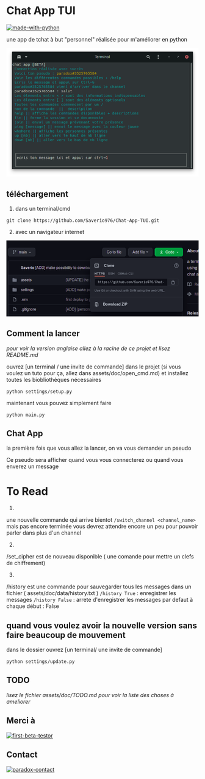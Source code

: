 # Chat App TUI

[![made-with-python](https://img.shields.io/badge/Made%20with-Python-1f425f.svg)](https://www.python.org/)

une app de tchat à but "personnel" réalisée pour m'améliorer en python

![chat-app-TUI](/assets/doc/img/chat_app_tui.png "chat-app-TUI")

## téléchargement

1) dans un terminal/cmd
```shell
git clone https://github.com/Saverio976/Chat-App-TUI.git
```

2) avec un navigateur internet

![downloadzip](/assets/doc/img/downloadzip.png "downloadzip")

## Comment la lancer

*pour voir la version anglaise allez à la racine de ce projet et lisez README.md*

ouvrez [un terminal / une invite de commande] dans le projet (si vous voulez un tuto pour ça, allez dans assets/doc/open_cmd.md)
et installez toutes les biobliothèques nécessaires
```shell
python settings/setup.py
```

maintenant vous pouvez simplement faire
```shell
python main.py
```

## Chat App

la première fois que vous allez la lancer, on va vous demander un pseudo

Ce pseudo sera afficher quand vous vous connecterez ou quand vous enverez un message

# To Read
1)
une nouvelle commande qui arrive bientot ``/switch_channel <channel_name>`` mais pas encore terminée
vous devrez attendre encore un peu pour pouvoir parler dans plus d'un channel

2)
/set_cipher est de nouveau disponible ( une comande pour mettre un clefs de chiffrement)

3)
/history est une commande pour sauvegarder tous les messages dans un fichier ( assets/doc/data/history.txt )
`/history True` : enregistrer les messages
`/history False` : arrete d'enregistrer les messages
par defaut à chaque début : False

## quand vous voulez avoir la nouvelle version sans faire beaucoup de mouvement

dans le dossier ouvrez [un terminal/ une invite de commande]
```shell
python settings/update.py
```

## TODO

*lisez le fichier assets/doc/TODO.md pour voir la liste des choses à ameliorer*

## Merci à

[![first-beta-testor](https://img.shields.io/badge/First%20Beta%20Testor-Quentin-red)](https://instagram.com/chaque_64?igshid=p6k5bmwvknk)

## Contact

[![paradox-contact](https://img.shields.io/badge/Saverio-personnex976%40gmail.com-blue)](mailto:personnex976%40gmail.com)